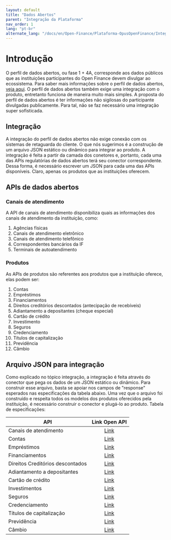 ```yaml
---
layout: default
title: "Dados Abertos"
parent: "Integração da Plataforma"
nav_order: 1
lang: "pt-br"
alternate_lang: "/docs/en/Open-Finance/Plataforma-OpusOpenFinance/Integração/Dados_abertos/"
---
```


# Introdução

O perfil de dados abertos, ou fase 1 + 4A, corresponde aos dados públicos que as instituições participantes do Open Finance devem divulgar ao ecossistema. Para saber mais informações sobre o perfil de dados abertos, [veja aqui][Perfis-Open-Finance-Brasil].
O perfil de dados abertos também exige uma integração com o produto, entretanto funciona de maneira muito mais simples. A proposta do perfil de dados abertos é ter informações não sigilosas do participante divulgadas publicamente. Para tal, não se faz necessário uma integração super sofisticada.

## Integração

A integração do perfil de dados abertos não exige conexão com os sistemas de retaguarda do cliente. O que nós sugerimos é a construção de um arquivo JSON estático ou dinâmico para integrar ao produto. A integração é feita a partir da camada dos conetores e, portanto, cada uma das APIs regulatórias de dados abertos terá seu conector correspondente. Dessa forma, é necessário escrever um JSON para cada uma das APIs disponíveis. Claro, apenas os produtos que as instituições oferecem.

## APIs de dados abertos

### Canais de atendimento

A API de canais de atendimento disponibiliza quais as informações dos canais de atendimento da instituição, como:

1. Agências físicas
2. Canais de atendimento eletrônico
3. Canais de atendimento telefônico
4. Correspondentes bancários da IF
5. Terminais de autoatendimento

### Produtos

As APIs de produtos são referentes aos produtos que a instituição oferece, elas podem ser:

1. Contas
2. Empréstimos
3. Financiamentos
4. Direitos creditórios descontados (antecipação de recebíveis)
5. Adiantamento a depositantes (cheque especial)
6. Cartão de crédito
7. Investimento
8. Seguros
9. Credenciamento
10. Títulos de capitalização
11. Previdência
12. Câmbio

## Arquivo JSON para integração

Como explicado no tópico integração, a integração é feita através do conector que pega os dados de um JSON estático ou dinâmico. Para construir esse arquivo, basta se apoiar nos campos de "response" esperados nas especificações da tabela abaixo. Uma vez que o arquivo foi construído e respeita todos os modelos dos produtos oferecidos pela instituição, é necessário construir o conector e plugá-lo ao produto. Tabela de especificações:

|API                               |Link Open API          |
|----------------------------------|:---------------------:|
|Canais de atendimento             |[Link][Channels]       |
|Contas                            |[Link][Accounts]       |
|Empréstimos                       |[Link][Loans]          |
|Financiamentos                    |[Link][Financings]     |
|Direitos Creditórios descontados  |[Link][Unarranged]     |
|Adiantamento a depositantes       |[Link][Inv-financings] |
|Cartão de crédito                 |[Link][Credit]         |
|Investimentos                     |[Link][Investments]    |
|Seguros                           |[Link][Insurance]      |
|Credenciamento                    |[Link][Acquiring]      |
|Títulos de capitalização          |[Link][Capitalization] |
|Previdência                       |[Link][Pension]        |
|Câmbio                            |[Link][Exchanges]      |

[Acquiring]: ../../../../swagger-ui/index.html?api=open-data-acquiring
[Accounts]: ../../../../swagger-ui/index.html?api=open-data-accounts
[Capitalization]: ../../../../swagger-ui/index.html?api=open-data-capitalization
[Channels]: ../../../../swagger-ui/index.html?api=open-data-channels
[Credit]: ../../../../swagger-ui/index.html?api=open-data-credit-cards
[Exchanges]: ../../../../swagger-ui/index.html?api=open-data-exchanges
[Financings]: ../../../../swagger-ui/index.html?api=open-data-financings
[Insurance]: ../../../../swagger-ui/index.html?api=open-data-insurance
[Investments]: ../../../../swagger-ui/index.html?api=open-data-investments
[Inv-financings]: ../../../../swagger-ui/index.html?api=open-data-invoice-financings
[Loans]: ../../../../swagger-ui/index.html?api=open-data-loans
[Pension]: ../../../../swagger-ui/index.html?api=open-data-pension
[Unarranged]: ../../../../swagger-ui/index.html?api=open-data-unarranged

[Perfis-Open-Finance-Brasil]: ../../Open-Finance-Brasil/PerfisOFB/Dados-abertos.html
